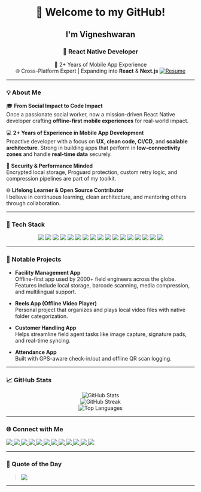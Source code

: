 <div align="center">

# 👋 Welcome to my GitHub!

## I'm **Vigneshwaran**

### 🚀 React Native Developer  
🧠 2+ Years of Mobile App Experience  
🌐 Cross-Platform Expert | Expanding into **React** & **Next.js**
[![Resume](https://img.shields.io/badge/Download%20Resume-PDF-blue?style=for-the-badge&logo=adobeacrobatreader&logoColor=white)](./Vigneshwaran_Resume.pdf)
</div>


---

### 💡 About Me

🎓 **From Social Impact to Code Impact**  
Once a passionate social worker, now a mission-driven React Native developer crafting **offline-first mobile experiences** for real-world impact.

💻 **2+ Years of Experience in Mobile App Development**  
Proactive developer with a focus on **UX, clean code, CI/CD**, and **scalable architecture**. Strong in building apps that perform in **low-connectivity zones** and handle **real-time data** securely.

🔐 **Security & Performance Minded**  
Encrypted local storage, Proguard protection, custom retry logic, and compression pipelines are part of my toolkit.

🌐 **Lifelong Learner & Open Source Contributor**  
I believe in continuous learning, clean architecture, and mentoring others through collaboration.

---

### 🔧 Tech Stack

<div align="center">

  <img src="https://img.shields.io/badge/React_Native-20232a?style=for-the-badge&logo=react&logoColor=61DAFB" />
  <img src="https://img.shields.io/badge/React-20232a?style=for-the-badge&logo=react&logoColor=61DAFB" />
  <img src="https://img.shields.io/badge/JavaScript-F7DF1E?style=for-the-badge&logo=javascript&logoColor=black" />
  <img src="https://img.shields.io/badge/TypeScript-3178C6?style=for-the-badge&logo=typescript&logoColor=white" />
  <img src="https://img.shields.io/badge/Redux_Toolkit-764ABC?style=for-the-badge&logo=redux&logoColor=white" />
  <img src="https://img.shields.io/badge/Context_API-000000?style=for-the-badge&logo=react&logoColor=white" />
  <img src="https://img.shields.io/badge/Firebase-FFCA28?style=for-the-badge&logo=firebase&logoColor=black" />
  <img src="https://img.shields.io/badge/SQLite-003B57?style=for-the-badge&logo=sqlite&logoColor=white" />
  <img src="https://img.shields.io/badge/AsyncStorage-20232A?style=for-the-badge" />
  <img src="https://img.shields.io/badge/CryptoJS-blue?style=for-the-badge" />
  <img src="https://img.shields.io/badge/TailwindCSS-38B2AC?style=for-the-badge&logo=tailwind-css&logoColor=white" />
  <img src="https://img.shields.io/badge/Git-F05032?style=for-the-badge&logo=git&logoColor=white" />
  <img src="https://img.shields.io/badge/GitHub-181717?style=for-the-badge&logo=github&logoColor=white" />
  <img src="https://img.shields.io/badge/Postman-FF6C37?style=for-the-badge&logo=postman&logoColor=white" />
  <img src="https://img.shields.io/badge/Android_Studio-3DDC84?style=for-the-badge&logo=android-studio&logoColor=white" />
  <img src="https://img.shields.io/badge/Xcode-1575F9?style=for-the-badge&logo=xcode&logoColor=white" />
  <img src="https://img.shields.io/badge/Figma-F24E1E?style=for-the-badge&logo=figma&logoColor=white" />
</div>


---

### 📱 Notable Projects

- **Facility Management App**  
  Offline-first app used by 2000+ field engineers across the globe. Features include local storage, barcode scanning, media compression, and multilingual support.

- **Reels App (Offline Video Player)**  
  Personal project that organizes and plays local video files with native folder categorization.

- **Customer Handling App**  
  Helps streamline field agent tasks like image capture, signature pads, and real-time syncing.

- **Attendance App**  
  Built with GPS-aware check-in/out and offline QR scan logging.

---

### 📈 GitHub Stats

<p align="center">
  <img src="https://github-readme-stats.vercel.app/api?username=Bv2124&theme=react&show_icons=true&hide_border=false" alt="GitHub Stats" />
  <br/>
  <img src="https://github-readme-streak-stats.herokuapp.com/?user=Bv2124&theme=react&hide_border=false" alt="GitHub Streak" />
  <br/>
  <img src="https://github-readme-stats.vercel.app/api/top-langs/?username=Bv2124&layout=compact&theme=react&hide_border=false" alt="Top Languages" />
</p>

---

### 🌐 Connect with Me

<a href="https://www.linkedin.com/in/vignesh-waran-18599a2b2" target="_blank">
  <img src="https://img.shields.io/badge/LinkedIn-0077B5?style=for-the-badge&logo=linkedin&logoColor=white" />
</a>
<a href="https://github.com/Bv2124" target="_blank">
  <img src="https://img.shields.io/badge/GitHub-181717?style=for-the-badge&logo=github&logoColor=white" />
</a>
<a href="https://instagram.com/cedric_lio_ping" target="_blank">
  <img src="https://img.shields.io/badge/Instagram-E4405F?style=for-the-badge&logo=instagram&logoColor=white" />
</a>
<a href="https://stackoverflow.com/users/20723809" target="_blank">
  <img src="https://img.shields.io/badge/StackOverflow-FE7A16?style=for-the-badge&logo=stack-overflow&logoColor=white" />
</a>
<a href="https://medium.com/@Cedric" target="_blank">
  <img src="https://img.shields.io/badge/Medium-12100E?style=for-the-badge&logo=medium&logoColor=white" />
</a>
<a href="https://x.com/Dr_nk_rd" target="_blank">
  <img src="https://img.shields.io/badge/X-000000?style=for-the-badge&logo=x&logoColor=white" />
</a>
<a href="https://www.behance.net/vigneshwaran" target="_blank">
  <img src="https://img.shields.io/badge/Behance-1769ff?style=for-the-badge&logo=behance&logoColor=white" />
</a>
<a href="https://discord.gg/pC79kjvP" target="_blank">
  <img src="https://img.shields.io/badge/Discord-7289DA?style=for-the-badge&logo=discord&logoColor=white" />
</a>
<a href="https://pinterest.com/vigneshwara1355" target="_blank">
  <img src="https://img.shields.io/badge/Pinterest-E60023?style=for-the-badge&logo=pinterest&logoColor=white" />
</a>
<a href="https://quora.com/profile/Vignesh-Waran" target="_blank">
  <img src="https://img.shields.io/badge/Quora-B92B27?style=for-the-badge&logo=quora&logoColor=white" />
</a>
<a href="https://reddit.com/user/vigneshwaran2124" target="_blank">
  <img src="https://img.shields.io/badge/Reddit-FF4500?style=for-the-badge&logo=reddit&logoColor=white" />
</a>
<a href="https://codepen.io/Vicky2124" target="_blank">
  <img src="https://img.shields.io/badge/Codepen-000000?style=for-the-badge&logo=codepen&logoColor=white" />
</a>

</div>


---

### 📜 Quote of the Day

> ![](https://quotes-github-readme.vercel.app/api?type=horizontal&theme=radical)

---

<!-- Inspired by GPRM & crafted with ❤️ by Vigneshwaran -->
